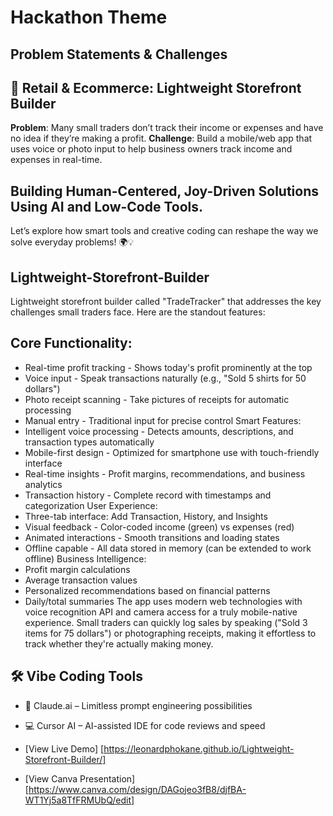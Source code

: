 # Hackathon Theme
## Problem Statements & Challenges
## 🛒 Retail & Ecommerce: Lightweight Storefront Builder
**Problem**: Many small traders don’t track their income or expenses and have no idea if they’re making a profit.
**Challenge**: Build a mobile/web app that uses voice or photo input to help business owners track income and expenses in real-time.

## Building Human-Centered, Joy-Driven Solutions Using AI and Low-Code Tools.
 Let’s explore how smart tools and creative coding can reshape the way we solve everyday problems! 🌍💡
 
## Lightweight-Storefront-Builder
Lightweight storefront builder called "TradeTracker" that addresses the key challenges small traders face. Here are the standout features:
## Core Functionality:
-	Real-time profit tracking - Shows today's profit prominently at the top
-	Voice input - Speak transactions naturally (e.g., "Sold 5 shirts for 50 dollars")
-	Photo receipt scanning - Take pictures of receipts for automatic processing
-	Manual entry - Traditional input for precise control
Smart Features:
-	Intelligent voice processing - Detects amounts, descriptions, and transaction types automatically
-	Mobile-first design - Optimized for smartphone use with touch-friendly interface
-	Real-time insights - Profit margins, recommendations, and business analytics
-	Transaction history - Complete record with timestamps and categorization
User Experience:
-	Three-tab interface: Add Transaction, History, and Insights
-	Visual feedback - Color-coded income (green) vs expenses (red)
-	Animated interactions - Smooth transitions and loading states
-	Offline capable - All data stored in memory (can be extended to work offline)
Business Intelligence:
-	Profit margin calculations
-	Average transaction values
-	Personalized recommendations based on financial patterns
-	Daily/total summaries
The app uses modern web technologies with voice recognition API and camera access for a truly mobile-native experience. Small traders can quickly log sales by speaking ("Sold 3 items for 75 dollars") or photographing receipts, making it effortless to track whether they're actually making money.

## 🛠️ Vibe Coding Tools
- 🤖 Claude.ai – Limitless prompt engineering possibilities
- 💻 Cursor AI – AI-assisted IDE for code reviews and speed


- [View Live Demo] [https://leonardphokane.github.io/Lightweight-Storefront-Builder/]
- [View Canva Presentation] [https://www.canva.com/design/DAGojeo3fB8/djfBA-WT1Yj5a8TfFRMUbQ/edit]

